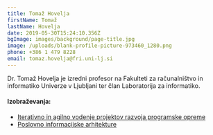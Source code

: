 ```yaml
---
title: Tomaž Hovelja
firstName: Tomaž
lastName: Hovelja
date: 2019-05-30T15:24:10.356Z
bgImage: images/background/page-title.jpg
image: /uploads/blank-profile-picture-973460_1280.png
phone: +386 1 479 8228
email: tomaz.hovelja@fri.uni-lj.si
---
```

Dr. Tomaž Hovelja je izredni profesor na Fakulteti za računalništvo in informatiko Univerze v Ljubljani ter član Laboratorija za informatiko.

#### Izobraževanja:

* [Iterativno in agilno vodenje projektov razvoja programske opreme](https://akademijafri.si/izobrazevanja/za-podjetja/iterativno_in_agilno_vodenje_projektov_razvoja_programske_opreme/)
* [Poslovno informacijske arhitekture
  ](https://akademijafri.si/izobrazevanja/za-podjetja/poslovno_informacijske_arhitekture/)
